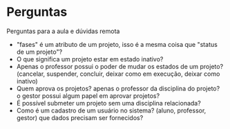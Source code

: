 # Perguntas

Perguntas para a aula e dúvidas remota

* "fases" é um atributo de um projeto, isso é a mesma coisa que "status de um projeto"?
* O que significa um projeto estar em estado inativo?
* Apenas o professor possui o poder de mudar os estados de um projeto? (cancelar, suspender, concluir, deixar como em execução, deixar como inativo)
* Quem aprova os projetos? apenas o professor da disciplina do projeto? o gestor possui algum papel em aprovar projetos?
* É possível submeter um projeto sem uma disciplina relacionada?
* Como é um cadastro de um usuário no sistema? (aluno, professor, gestor) que dados precisam ser fornecidos?
  

